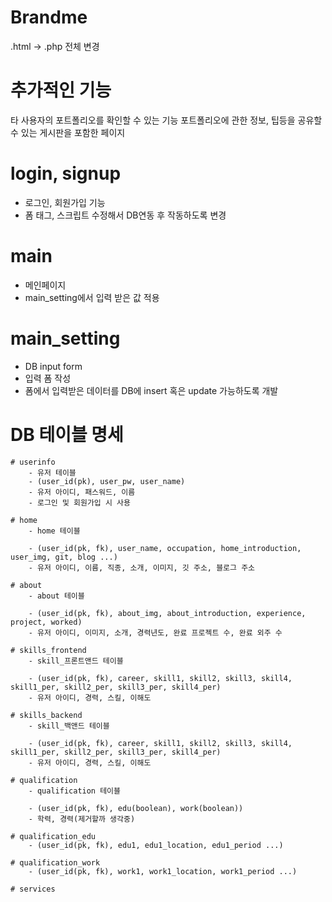 ﻿# Brandme
.html -> .php 전체 변경


# 추가적인 기능
타 사용자의 포트폴리오를 확인할 수 있는 기능
포트폴리오에 관한 정보, 팁등을 공유할 수 있는 게시판을 포함한 페이지


# login, signup
- 로그인, 회원가입 기능
- 폼 태그, 스크립트 수정해서 DB연동 후 작동하도록 변경

# main 
- 메인페이지
- main_setting에서 입력 받은 값 적용

# main_setting
- DB input form
- 입력 폼 작성
- 폼에서 입력받은 데이터를 DB에 insert 혹은 update 가능하도록 개발


# DB 테이블 명세

    # userinfo 
        - 유저 테이블
        - (user_id(pk), user_pw, user_name)
        - 유저 아이디, 패스워드, 이름
        - 로그인 및 회원가입 시 사용

    # home 
        - home 테이블

        - (user_id(pk, fk), user_name, occupation, home_introduction, user_img, git, blog ...)
        - 유저 아이디, 이름, 직종, 소개, 이미지, 깃 주소, 블로그 주소

    # about 
        - about 테이블

        - (user_id(pk, fk), about_img, about_introduction, experience, project, worked)
        - 유저 아이디, 이미지, 소개, 경력년도, 완료 프로젝트 수, 완료 외주 수

    # skills_frontend
        - skill_프론트앤드 테이블

        - (user_id(pk, fk), career, skill1, skill2, skill3, skill4, skill1_per, skill2_per, skill3_per, skill4_per)
        - 유저 아이디, 경력, 스킬, 이해도

    # skills_backend
        - skill_백앤드 테이블

        - (user_id(pk, fk), career, skill1, skill2, skill3, skill4, skill1_per, skill2_per, skill3_per, skill4_per)
        - 유저 아이디, 경력, 스킬, 이해도

    # qualification 
        - qualification 테이블

        - (user_id(pk, fk), edu(boolean), work(boolean))
        - 학력, 경력(제거할까 생각중)

    # qualification_edu 
        - (user_id(pk, fk), edu1, edu1_location, edu1_period ...)

    # qualification_work 
        - (user_id(pk, fk), work1, work1_location, work1_period ...)

    # services 







